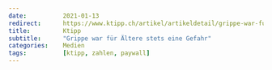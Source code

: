 ```yaml
---
date:          2021-01-13
redirect:      https://www.ktipp.ch/artikel/artikeldetail/grippe-war-fuer-aeltere-stets-eine-gefahr/
title:         Ktipp
subtitle:      "Grippe war für Ältere stets eine Gefahr"
categories:    Medien
tags:          [ktipp, zahlen, paywall]
---
```

